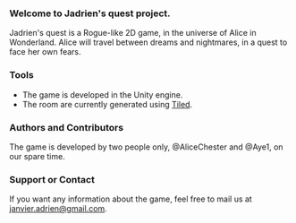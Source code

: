### Welcome to Jadrien's quest project.
Jadrien's quest is a Rogue-like 2D game, in the universe of Alice in Wonderland. Alice will travel between dreams and nightmares, in a quest to face her own fears.

### Tools
* The game is developed in the Unity engine.
* The room are currently generated using [Tiled](http://www.mapeditor.org/).

### Authors and Contributors
The game is developed by two people only, @AliceChester and @Aye1, on our spare time.

### Support or Contact
If you want any information about the game, feel free to mail us at janvier.adrien@gmail.com.
